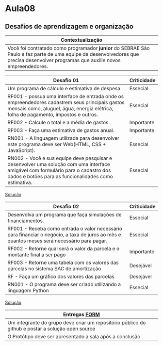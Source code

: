 # Aula08
## Desafios de aprendizagem e organização

|Contextualização|
|-|
|Você foi contratado como programador **junior** do SEBRAE São Paulo e faz parte de uma equipe de desenvolvedores que precisa desenvolver programas que auxilie novos empreendedores.|

|Desafio 01|Criticidade|
|-|-|
|Um programa de cálculo e estimativa de despesa|Essecial|
|RF001 - possua uma interface de entrada onde os empreendedores cadastrem seus principais gastos mensais como, aluguel, água, energia elétrica, folha de pagamento, impostos e outros.|Essecial|
|RF002 - Calcule o total e a média de gastos.|Importante|
|RF003 - Faça uma estimativa de gastos anual.|Importante|
|RN001 - A linguagem utilizada para desenvolver este programa deve ser Web(HTML, CSS + JavaScript).|Essecial|
|RN002 - Você e sua equipe deve pesquisar e desenvolver uma solução com uma interface amigável  com formulário para o cadastro dos dados e botões para as funcionalidades como estimativa.|Essecial|
[Solução](https://github.com/wellifabio/sebraeempreendedores)

|Desafio 02|Criticidade|
|-|-|
|Desenvolva um programa que faça simulações de financiamentos.|Essecial|
|RF001 - Receba como entrada o valor necessário para financiar o negócio, a taxa de juros ao mês e quantos meses será necessário para pagar.|Essecial|
|RF002 - Retorne qual será o valor da parcela e o montante final a ser pago|Importante|
|RF003 - Retorne uma tabela com os valores das parcelas no sistema SAC de amortização|Desejável|
|RF - Faça um gráfico dos valores das parcelas|Desejável|
|RN001 - O programa deve ser criado utilizando a linguagem Python|Essecial|
[Solução](https://github.com/wellifabio/desafiofinancapy)

|Entregas [FORM](https://docs.google.com/forms/d/e/1FAIpQLSfNrJa0eur-WV5qJoZZfTkZv11Qcz4GvjtGL4zvTmS_nrCJzg/viewform?usp=sf_link)|
|-|
|Um integrante do grupo deve criar um repositório público do github e postar a solução open source|
|O Protótipo deve ser apresentado a sala após a conclusão|